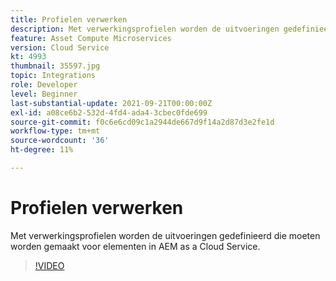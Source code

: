 ```yaml
---
title: Profielen verwerken
description: Met verwerkingsprofielen worden de uitvoeringen gedefinieerd die moeten worden gemaakt voor elementen in AEM as a Cloud Service.
feature: Asset Compute Microservices
version: Cloud Service
kt: 4993
thumbnail: 35597.jpg
topic: Integrations
role: Developer
level: Beginner
last-substantial-update: 2021-09-21T00:00:00Z
exl-id: a08ce6b2-532d-4fd4-ada4-3cbec0fde699
source-git-commit: f0c6e6cd09c1a2944de667d9f14a2d87d3e2fe1d
workflow-type: tm+mt
source-wordcount: '36'
ht-degree: 11%

---
```


# Profielen verwerken

Met verwerkingsprofielen worden de uitvoeringen gedefinieerd die moeten worden gemaakt voor elementen in AEM as a Cloud Service.

>[!VIDEO](https://video.tv.adobe.com/v/35597/?quality=12&learn=on&hidetitle=true)
